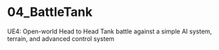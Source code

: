 # 04_BattleTank
UE4: Open-world Head to Head Tank battle against a simple AI system, terrain, and advanced control system
